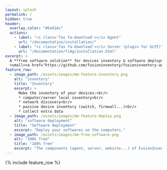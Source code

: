```yaml
---
layout: splash
permalink: /
hidden: true
header:
  overlay_color: "#5e616c"
  actions:
    - label: "<i class='fas fa-download'></i> Agent"
      url: "/documentation/installation/"
    - label: "<i class='fas fa-download'></i> Server (plugin for GLPI)"
      url: "/documentation/fi4g/installation.html"
excerpt: >
  A **free software solution** for devices inventory & software deployment.<br />
  <small><a href="https://github.com/fusioninventory/fusioninventory-agent/releases/tag/2.6">Latest release FusionInventory Agent v2.6</a><br/><a href="https://github.com/fusioninventory/fusioninventory-for-glpi/releases/tag/glpi9.5%2B3.0">Latest release plugin FusionInventory for GLPI v9.5+3.0</a></small>
feature_row:
  - image_path: /assets/images/mm-feature-inventory.png
    alt: "inventory"
    title: "Inventory"
    excerpt: >
      Make the inventory of your devices:<br/>
      * computer/server local inventory<br/>
      * network discovery<br/>
      * passive device inventory (switch, firewall...)<br/>
      * collect extra data
  - image_path: /assets/images/mm-feature-deploy.png
    alt: "software deployment"
    title: "Software deployment"
    excerpt: "Deploy your softwares on the computers."
  - image_path: /assets/images/mm-free-software.png
    alt: "100% free"
    title: "100% free"
    excerpt: "The components (agent, server, website...) of FusionInventory project are under free software licenses."
---
```


{% include feature_row %}
